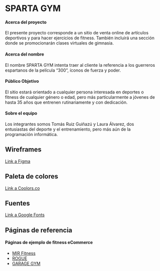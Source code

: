 <h1 id="sparta-gym">SPARTA GYM</h1>
<h4 id="acerca-del-proyecto">Acerca del proyecto</h4>
<p>El presente proyecto corresponde a un sitio de venta online de artículos deportivos y para hacer ejercicios de fitness. También incluirá una sección donde se promocionarán clases virtuales de gimnasia.</p>
<h4 id="acerca-del-nombre">Acerca del nombre</h4>
<p>El nombre SPARTA GYM intenta traer al cliente la referencia a los guerreros espartanos de la película “300”, íconos de fuerza y poder.</p>
<h4 id="público-objetivo">Público Objetivo</h4>
<p>El sitio estará orientado a cualquier persona interesada en deportes o fitness de cualquier género o edad, pero más particularmente a jóvenes de hasta 35 años que entrenen rutinariamente y con dedicación.</p>
<h4 id="sobre-el-equipo">Sobre el equipo</h4>
<p>Los integrantes somos Tomás Ruiz Guiñazú y Laura Álvarez, dos entusiastas del deporte y el entrenamiento, pero más aún de la programación informática.</p>
<h2 id="wireframes">Wireframes</h2>
<p><a href="http://...">Link a Figma</a></p>
<h2 id="paleta-de-colores">Paleta de colores</h2>
<p><a href="http://...">Link a Coolors.co</a></p>
<h2 id="fuentes">Fuentes</h2>
<p><a href="http://...">Link a Google Fonts</a></p>
<h2 id="páginas-de-referencia">Páginas de referencia</h2>
<h4 id="páginas-de-ejemplo-de-fitness-ecommerce">Páginas de ejemplo de fitness eCommerce</h4>
<ul>
<li><a href="https://mirfitness.com.ar/">MIR Fitness</a></li>
<li><a href="https://www.roguefitness.com/crossfit-equipment">ROGUE</a></li>
<li><a href="https://www.garagegymreviews.com/best-crossfit-equipment-home-gym">GARAGE GYM</a></li>
</ul>

